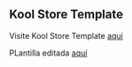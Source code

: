 ## Kool Store Template



Visite Kool Store Template [aquí](http://www.templatemo.com/preview/templatemo_428_kool_store)


PLantilla editada [aquí](https://appcomercialgroup.github.io/templatemo_428_web_tienda_en_linea/)

<!-- https://appcomercialgroup.github.io/templatemo_428_web_tienda_en_linea/ -->
<!-- https://appcomercialgroup.github.io/demo-tienda-online/ -->
